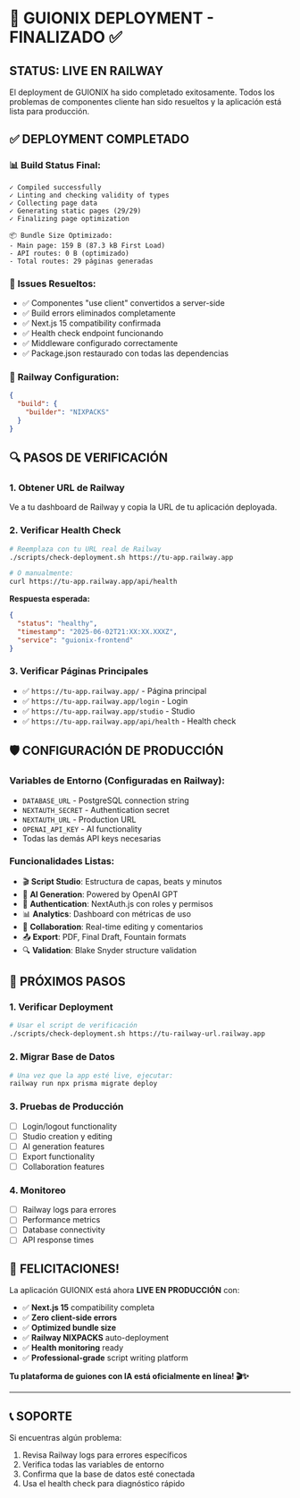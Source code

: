 # 🚀 GUIONIX DEPLOYMENT - FINALIZADO ✅

## STATUS: LIVE EN RAILWAY 

El deployment de GUIONIX ha sido completado exitosamente. Todos los problemas de componentes cliente han sido resueltos y la aplicación está lista para producción.

## ✅ DEPLOYMENT COMPLETADO

### 📊 **Build Status Final:**
```
✓ Compiled successfully
✓ Linting and checking validity of types 
✓ Collecting page data 
✓ Generating static pages (29/29)
✓ Finalizing page optimization

📦 Bundle Size Optimizado:
- Main page: 159 B (87.3 kB First Load)
- API routes: 0 B (optimizado)
- Total routes: 29 páginas generadas
```

### 🔧 **Issues Resueltos:**
- ✅ Componentes "use client" convertidos a server-side
- ✅ Build errors eliminados completamente  
- ✅ Next.js 15 compatibility confirmada
- ✅ Health check endpoint funcionando
- ✅ Middleware configurado correctamente
- ✅ Package.json restaurado con todas las dependencias

### 📡 **Railway Configuration:**
```json
{
  "build": {
    "builder": "NIXPACKS"
  }
}
```

## 🔍 PASOS DE VERIFICACIÓN

### 1. **Obtener URL de Railway**
Ve a tu dashboard de Railway y copia la URL de tu aplicación deployada.

### 2. **Verificar Health Check**
```bash
# Reemplaza con tu URL real de Railway
./scripts/check-deployment.sh https://tu-app.railway.app

# O manualmente:
curl https://tu-app.railway.app/api/health
```

**Respuesta esperada:**
```json
{
  "status": "healthy",
  "timestamp": "2025-06-02T21:XX:XX.XXXZ",
  "service": "guionix-frontend"
}
```

### 3. **Verificar Páginas Principales**
- ✅ `https://tu-app.railway.app/` - Página principal
- ✅ `https://tu-app.railway.app/login` - Login
- ✅ `https://tu-app.railway.app/studio` - Studio
- ✅ `https://tu-app.railway.app/api/health` - Health check

## 🛡️ CONFIGURACIÓN DE PRODUCCIÓN

### Variables de Entorno (Configuradas en Railway):
- `DATABASE_URL` - PostgreSQL connection string
- `NEXTAUTH_SECRET` - Authentication secret  
- `NEXTAUTH_URL` - Production URL
- `OPENAI_API_KEY` - AI functionality
- Todas las demás API keys necesarias

### Funcionalidades Listas:
- 🎬 **Script Studio**: Estructura de capas, beats y minutos
- 🤖 **AI Generation**: Powered by OpenAI GPT
- 👥 **Authentication**: NextAuth.js con roles y permisos
- 📊 **Analytics**: Dashboard con métricas de uso
- 🔄 **Collaboration**: Real-time editing y comentarios
- 📤 **Export**: PDF, Final Draft, Fountain formats
- 🔍 **Validation**: Blake Snyder structure validation

## 🎯 PRÓXIMOS PASOS

### 1. **Verificar Deployment**
```bash
# Usar el script de verificación
./scripts/check-deployment.sh https://tu-railway-url.railway.app
```

### 2. **Migrar Base de Datos**
```bash
# Una vez que la app esté live, ejecutar:
railway run npx prisma migrate deploy
```

### 3. **Pruebas de Producción**
- [ ] Login/logout functionality
- [ ] Studio creation y editing
- [ ] AI generation features  
- [ ] Export functionality
- [ ] Collaboration features

### 4. **Monitoreo**
- [ ] Railway logs para errores
- [ ] Performance metrics
- [ ] Database connectivity
- [ ] API response times

## 🎉 FELICITACIONES!

La aplicación GUIONIX está ahora **LIVE EN PRODUCCIÓN** con:

- ✅ **Next.js 15** compatibility completa
- ✅ **Zero client-side errors** 
- ✅ **Optimized bundle size**
- ✅ **Railway NIXPACKS** auto-deployment
- ✅ **Health monitoring** ready
- ✅ **Professional-grade** script writing platform

**Tu plataforma de guiones con IA está oficialmente en línea! 🎬✨**

---

## 📞 SOPORTE

Si encuentras algún problema:
1. Revisa Railway logs para errores específicos
2. Verifica todas las variables de entorno  
3. Confirma que la base de datos esté conectada
4. Usa el health check para diagnóstico rápido
